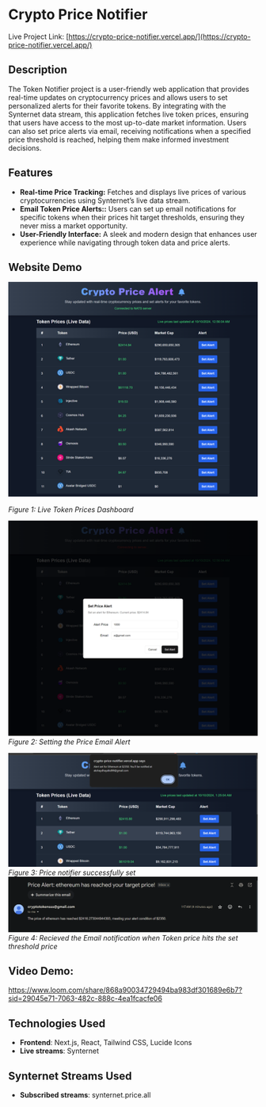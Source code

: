 # Crypto Price Notifier

Live Project Link: [https://crypto-price-notifier.vercel.app/](https://crypto-price-notifier.vercel.app/)

## Description

The Token Notifier project is a user-friendly web application that provides real-time updates on cryptocurrency prices and allows users to set personalized alerts for their favorite tokens. By integrating with the Synternet data stream, this application fetches live token prices, ensuring that users have access to the most up-to-date market information. Users can also set price alerts via email, receiving notifications when a specified price threshold is reached, helping them make informed investment decisions.


## Features
- **Real-time Price Tracking:** Fetches and displays live prices of various cryptocurrencies using Synternet’s live data stream.
- **Email Token Price Alerts::** Users can set up email notifications for specific tokens when their prices hit target thresholds, ensuring they never miss a market opportunity.
- **User-Friendly Interface:** A sleek and modern design that enhances user experience while navigating through token data and price alerts.

## Website Demo

![Mission Dashboard](https://github.com/akshaydhayal/crypto-price-notifier/blob/main/Create-Next-App%20(3).png)

*Figure 1: Live Token Prices Dashboard*


![Mission Dashboard](https://github.com/akshaydhayal/crypto-price-notifier/blob/main/Create-Next-App%20(4).png)
*Figure 2: Setting the Price Email Alert*

![Mission Dashboard](https://github.com/akshaydhayal/crypto-price-notifier/blob/main/alert1.png)
*Figure 3: Price notifier successfully set*
![Mission Dashboard](https://github.com/akshaydhayal/crypto-price-notifier/blob/main/alertResponse.png)
*Figure 4: Recieved the Email notification when Token price hits the set threshold price*



## Video Demo:
https://www.loom.com/share/868a90034729494ba983df301689e6b7?sid=29045e71-7063-482c-888c-4ea1fcacfe06

## Technologies Used

- **Frontend**: Next.js, React,  Tailwind CSS, Lucide Icons
- **Live streams**: Synternet
  
## Synternet Streams Used
- **Subscribed streams**: synternet.price.all
